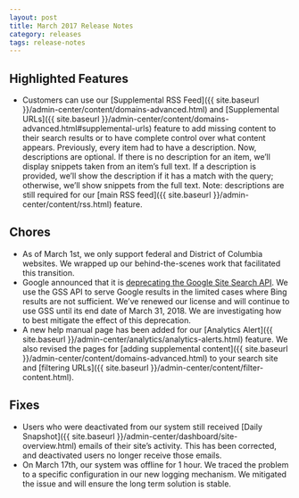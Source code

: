 ```yaml
---
layout: post
title: March 2017 Release Notes
category: releases
tags: release-notes
---
```


## Highlighted Features

* Customers can use our [Supplemental RSS Feed]({{ site.baseurl }}/admin-center/content/domains-advanced.html) and [Supplemental URLs]({{ site.baseurl }}/admin-center/content/domains-advanced.html#supplemental-urls) feature to add missing content to their search results or to have complete control over what content appears. Previously, every item had to have a description. Now, descriptions are optional. If there is no description for an item, we’ll display snippets taken from an item’s full text. If a description is provided, we’ll show the description if it has a match with the query; otherwise, we’ll show snippets from the full text. Note: descriptions are still required for our [main RSS feed]({{ site.baseurl }}/admin-center/content/rss.html) feature.

## Chores

* As of March 1st, we only support federal and District of Columbia websites. We wrapped up our behind-the-scenes work that facilitated this transition.
* Google announced that it is [deprecating the Google Site Search API](https://enterprise.google.com/search/products/gss.html). We use the GSS API to serve Google results in the limited cases where Bing results are not sufficient. We’ve renewed our license and will continue to use GSS until its end date of March 31, 2018. We are investigating how to best mitigate the effect of this deprecation.
* A new help manual page has been added for our [Analytics Alert]({{ site.baseurl }}/admin-center/analytics/analytics-alerts.html) feature. We also revised the pages for [adding supplemental content]({{ site.baseurl }}/admin-center/content/domains-advanced.html) to your search site and [filtering URLs]({{ site.baseurl }}/admin-center/content/filter-content.html).

## Fixes

* Users who were deactivated from our system still received [Daily Snapshot]({{ site.baseurl }}/admin-center/dashboard/site-overview.html) emails of their site’s activity. This has been corrected, and deactivated users no longer receive those emails.
* On March 17th, our system was offline for 1 hour. We traced the problem to a specific configuration in our new logging mechanism. We mitigated the issue and will ensure the long term solution is stable.
